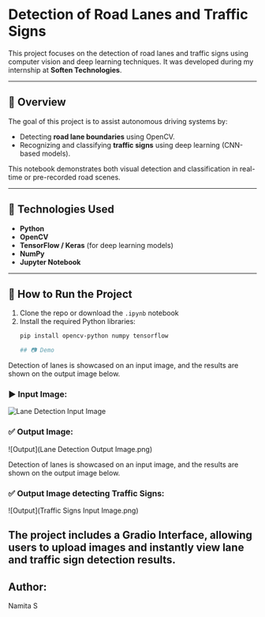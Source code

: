 # Detection of Road Lanes and Traffic Signs

This project focuses on the detection of road lanes and traffic signs using computer vision and deep learning techniques. It was developed during my internship at **Soften Technologies**.

---

## 📌 Overview

The goal of this project is to assist autonomous driving systems by:
- Detecting **road lane boundaries** using OpenCV.
- Recognizing and classifying **traffic signs** using deep learning (CNN-based models).

This notebook demonstrates both visual detection and classification in real-time or pre-recorded road scenes.

---

## 🧠 Technologies Used

- **Python**
- **OpenCV**
- **TensorFlow / Keras** (for deep learning models)
- **NumPy**
- **Jupyter Notebook**

---

## 🚀 How to Run the Project

1. Clone the repo or download the `.ipynb` notebook
2. Install the required Python libraries:
   ```bash
   pip install opencv-python numpy tensorflow

   ## 📷 Demo

Detection of lanes is showcased on an input image, and the results are shown on the output image below.

### ▶️ Input Image:
![Lane Detection Input Image](https://github.com/user-attachments/assets/a0d3330d-53b3-4ab4-ab8e-3ff87195906e)


### ✅ Output Image:
![Output](Lane Detection Output Image.png)

Detection of lanes is showcased on an input image, and the results are shown on the output image below.

### ✅ Output Image detecting Traffic Signs:
![Output](Traffic Signs Input Image.png)

## The project includes a **Gradio Interface**, allowing users to upload images and instantly view lane and traffic sign detection results.
## Author:
Namita S
